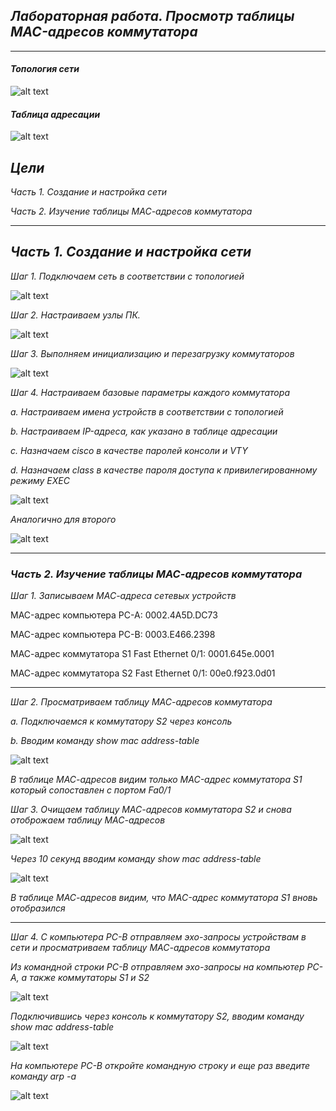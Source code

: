 ## *Лабораторная работа. Просмотр таблицы MAC-адресов коммутатора* ##
___
#### 	*Топология сети*
![alt text](https://github.com/Eliminir/OTUSLABS/blob/Labs/LAB2/1.JPG)

#### *Таблица адресации*
![alt text](https://github.com/Eliminir/OTUSLABS/blob/Labs/LAB2/2.JPG)
	
 ## *Цели*
 *Часть 1. Создание и настройка сети*
 
 *Часть 2. Изучение таблицы МАС-адресов коммутатора*
___



## *Часть 1. Создание и настройка сети*

*Шаг 1. Подключаем сеть в соответствии с топологией*

![alt text](https://github.com/Eliminir/OTUSLABS/blob/Labs/LAB2/3.JPG)



*Шаг 2. Настраиваем узлы ПК.*


![alt text](https://github.com/Eliminir/OTUSLABS/blob/Labs/LAB2/4.JPG)

*Шаг 3. Выполняем инициализацию и перезагрузку коммутаторов*


![alt text](https://github.com/Eliminir/OTUSLABS/blob/Labs/LAB2/5.JPG)


*Шаг 4. Настраиваем базовые параметры каждого коммутатора*

*a.	Настраиваем имена устройств в соответствии с топологией*

*b.	Настраиваем IP-адреса, как указано в таблице адресации*

*c.	Назначаем cisco в качестве паролей консоли и VTY*

*d.	Назначаем class в качестве пароля доступа к привилегированному режиму EXEC*


![alt text](https://github.com/Eliminir/OTUSLABS/blob/Labs/LAB2/6.1.JPG)

*Аналогично для второго*


![alt text](https://github.com/Eliminir/OTUSLABS/blob/Labs/LAB2/6.2.JPG)

___

### *Часть 2. Изучение таблицы МАС-адресов коммутатора*

*Шаг 1. Записываем МАС-адреса сетевых устройств*

MAC-адрес компьютера PC-A: 0002.4A5D.DC73

MAC-адрес компьютера PC-B: 0003.E466.2398

МАС-адрес коммутатора S1 Fast Ethernet 0/1: 0001.645e.0001

МАС-адрес коммутатора S2 Fast Ethernet 0/1: 00e0.f923.0d01

___


*Шаг 2. Просматриваем таблицу МАС-адресов коммутатора*


*a.	Подключаемся к коммутатору S2 через консоль*

*b.	Вводим команду show mac address-table*



![alt text](https://github.com/Eliminir/OTUSLABS/blob/Labs/LAB2/7.JPG)

*В таблице МАС-адресов видим только MAC-адрес коммутатора S1 который сопоставлен с портом Fa0/1*


*Шаг 3. Очищаем таблицу МАС-адресов коммутатора S2 и снова отоброжаем таблицу МАС-адресов*

![alt text](https://github.com/Eliminir/OTUSLABS/blob/Labs/LAB2/8.JPG)


*Через 10 секунд вводим команду show mac address-table*

![alt text](https://github.com/Eliminir/OTUSLABS/blob/Labs/LAB2/7.JPG)

*В таблице МАС-адресов видим, что MAC-адрес коммутатора S1 вновь отобразился*

____

*Шаг 4. С компьютера PC-B отправляем эхо-запросы устройствам в сети и просматриваем таблицу МАС-адресов коммутатора*

*Из командной строки PC-B отправляем эхо-запросы на компьютер PC-A, а также коммутаторы S1 и S2*

![alt text](https://github.com/Eliminir/OTUSLABS/blob/Labs/LAB2/9.JPG)


*Подключившись через консоль к коммутатору S2, вводим команду show mac address-table*


![alt text](https://github.com/Eliminir/OTUSLABS/blob/Labs/LAB2/10.JPG)


*На компьютере PC-B откройте командную строку и еще раз введите команду arp -a*

![alt text](https://github.com/Eliminir/OTUSLABS/blob/Labs/LAB2/11.JPG)






